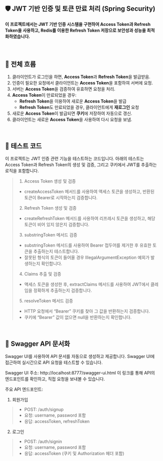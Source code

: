 ## 🛡️ JWT 기반 인증 및 토큰 만료 처리 (Spring Security)
#### 이 프로젝트에서는 JWT 기반 인증 시스템을 구현하여 Access Token과 Refresh Token을 사용하고, Redis를 이용한 Refresh Token 저장으로 보안성과 성능을 최적화하였습니다.

<br/>

## 📌 전체 흐름
1. 클라이언트가 로그인을 하면, **Access Token**과 **Refresh Token**을 발급받음.
2. 인증이 필요한 요청에서 클라이언트는 **Access Token**을 포함하여 서버에 요청.
3. 서버는 **Access Token**을 검증하여 유효하면 요청을 처리.
4. **Access Token**이 만료되었을 경우:
   - **Refresh Token**을 이용하여 새로운 **Access Token**을 발급
   - **Refresh Token**도 만료되었을 경우, 클라이언트에게 **재로그인** 요청
5. 새로운 **Access Token**이 발급되면 **쿠키**에 저장하여 자동으로 갱신.
6. 클라이언트는 새로운 **Access Token**을 사용하여 다시 요청을 보냄.

<br/>

## 🚀 테스트 코드
이 프로젝트는 JWT 인증 관련 기능을 테스트하는 코드입니다. 아래의 테스트는 Access Token과 Refresh Token의 생성 및 검증, 그리고 쿠키에서 JWT를 추출하는 로직을 포함합니다.
> 1. Access Token 생성 및 검증
> * createAccessToken 메서드를 사용하여 액세스 토큰을 생성하고, 반환된 토큰이 Bearer로 시작하는지 검증합니다.
> 2. Refresh Token 생성 및 검증
> * createRefreshToken 메서드를 사용하여 리프레시 토큰을 생성하고, 해당 토큰이 비어 있지 않은지 검증합니다.
> 3. substringToken 메서드 검증
> * substringToken 메서드를 사용하여 Bearer 접두어를 제거한 후 유효한 토큰을 추출하는지 테스트합니다.
> * 잘못된 형식의 토큰이 들어올 경우 IllegalArgumentException 예외가 발생하는지 확인합니다.
> 4. Claims 추출 및 검증
> * 액세스 토큰을 생성한 후, extractClaims 메서드를 사용하여 JWT에서 클레임을 정확하게 추출하는지 검증합니다.
> 5. resolveToken 메서드 검증
> * HTTP 요청에서 “Bearer” 쿠키를 찾아 그 값을 반환하는지 검증합니다. 
> * 쿠키에 “Bearer” 값이 없으면 null을 반환하는지 확인합니다.

<br/>

## 📜 Swagger API 문서화
Swagger UI를 사용하여 API 문서를 자동으로 생성하고 제공합니다.
Swagger UI에 접근하여 실시간으로 API 요청을 테스트할 수 있습니다.

Swagger UI 주소:
http://localhost:8777/swagger-ui.html
이 링크를 통해 API의 엔드포인트를 확인하고, 직접 요청을 보내볼 수 있습니다.

주요 API 엔드포인트:
1. 회원가입
> - POST: /auth/signup 
> - 요청: username, password 포함
> - 응답: accessToken, refreshToken
2.	로그인
> - POST: /auth/signin 
> - 요청: username, password 포함 
> - 응답: accessToken (쿠키 및 Authorization 헤더 포함)
